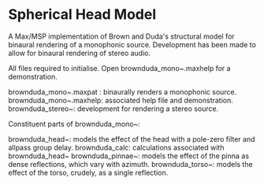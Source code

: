 # Spherical Head Model

A Max/MSP implementation of Brown and Duda's structural model for binaural rendering of a monophonic source. Development has been made to allow for binaural rendering of stereo audio.

All files required to initialise. Open brownduda_mono~.maxhelp for a demonstration.

brownduda_mono~.maxpat : binaurally renders a monophonic source.
brownduda_mono~.maxhelp: associated help file and demonstration.
brownduda_stereo~: development for rendering a stereo source.

Constituent parts of brownduda_mono~:

brownduda_head~: models the effect of the head with a pole-zero filter and allpass group delay.
brownduda_calc: calculations associated with brownduda_head~
brownduda_pinnae~: models the effect of the pinna as dense reflections, which vary with azimuth.
brownduda_torso~: models the effect of the torso, crudely, as a single reflection.
